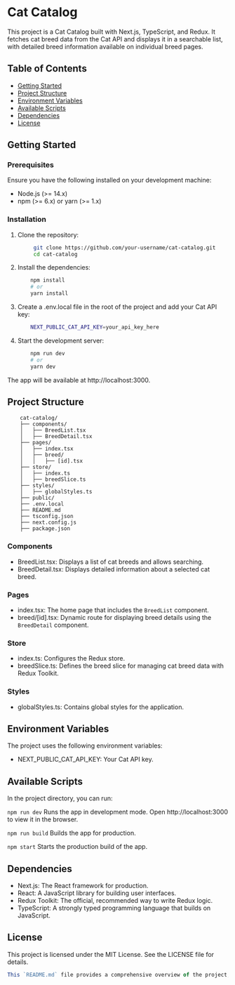 # Cat Catalog

This project is a Cat Catalog built with Next.js, TypeScript, and Redux. It fetches cat breed data from the Cat API and displays it in a searchable list, with detailed breed information available on individual breed pages.

## Table of Contents

- [Getting Started](#getting-started)
- [Project Structure](#project-structure)
- [Environment Variables](#environment-variables)
- [Available Scripts](#available-scripts)
- [Dependencies](#dependencies)
- [License](#license)

## Getting Started

### Prerequisites

Ensure you have the following installed on your development machine:

- Node.js (>= 14.x)
- npm (>= 6.x) or yarn (>= 1.x)

### Installation

1. Clone the repository:

   ```bash
        git clone https://github.com/your-username/cat-catalog.git
        cd cat-catalog

2. Install the dependencies:

    ```bash
        npm install
        # or
        yarn install
3. Create a .env.local file in the root of the project and add your Cat API key:

    ```bash
        NEXT_PUBLIC_CAT_API_KEY=your_api_key_here

4. Start the development server:

    ```bash
        npm run dev
        # or
        yarn dev

The app will be available at http://localhost:3000.

## Project Structure

        cat-catalog/
        ├── components/
        │   ├── BreedList.tsx
        │   ├── BreedDetail.tsx
        ├── pages/
        │   ├── index.tsx
        │   ├── breed/
        │   │   ├── [id].tsx
        ├── store/
        │   ├── index.ts
        │   ├── breedSlice.ts
        ├── styles/
        │   ├── globalStyles.ts
        ├── public/
        ├── .env.local
        ├── README.md
        ├── tsconfig.json
        ├── next.config.js
        ├── package.json

### Components
* BreedList.tsx: Displays a list of cat breeds and allows searching.
* BreedDetail.tsx: Displays detailed information about a selected cat breed.
### Pages
* index.tsx: The home page that includes the `BreedList` component.
* breed/[id].tsx: Dynamic route for displaying breed details using the `BreedDetail` component.
### Store
* index.ts: Configures the Redux store.
* breedSlice.ts: Defines the breed slice for managing cat breed data with Redux Toolkit.
### Styles
* globalStyles.ts: Contains global styles for the application.

## Environment Variables
The project uses the following environment variables:

* NEXT_PUBLIC_CAT_API_KEY: Your Cat API key.

## Available Scripts
In the project directory, you can run:

`npm run dev`
Runs the app in development mode.
Open http://localhost:3000 to view it in the browser.

`npm run build`
Builds the app for production.

`npm start`
Starts the production build of the app.

## Dependencies
* Next.js: The React framework for production.
* React: A JavaScript library for building user interfaces.
* Redux Toolkit: The official, recommended way to write Redux logic.
* TypeScript: A strongly typed programming language that builds on JavaScript.

## License
This project is licensed under the MIT License. See the LICENSE file for details.

```typescript
This `README.md` file provides a comprehensive overview of the project, including installation instructions, project structure, environment variable setup, available scripts, dependencies, and licensing information. Adjust any specific details such as the repository URL, API key, or other project-specific information as needed.